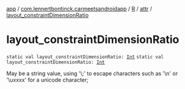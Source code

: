 [app](../../../index.md) / [com.lennertbontinck.carmeetsandroidapp](../../index.md) / [R](../index.md) / [attr](index.md) / [layout_constraintDimensionRatio](./layout_constraint-dimension-ratio.md)

# layout_constraintDimensionRatio

`static val layout_constraintDimensionRatio: `[`Int`](https://kotlinlang.org/api/latest/jvm/stdlib/kotlin/-int/index.html)
`static val layout_constraintDimensionRatio: `[`Int`](https://kotlinlang.org/api/latest/jvm/stdlib/kotlin/-int/index.html)

May be a string value, using '\\;' to escape characters such as '\\n' or '\\uxxxx' for a unicode character;

